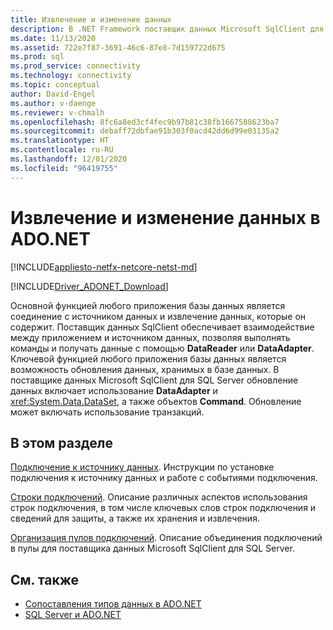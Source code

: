 ```yaml
---
title: Извлечение и изменение данных
description: В .NET Framework поставщик данных Microsoft SqlClient для SQL Server выступает в качестве моста между приложением и источником данных для считывания и обновления данных.
ms.date: 11/13/2020
ms.assetid: 722e7f87-3691-46c6-87e8-7d159722d675
ms.prod: sql
ms.prod_service: connectivity
ms.technology: connectivity
ms.topic: conceptual
author: David-Engel
ms.author: v-daenge
ms.reviewer: v-chmalh
ms.openlocfilehash: 8fc6a8ed3cf4fec9b97b81c38fb1667588623ba7
ms.sourcegitcommit: debaff72dbfae91b303f0acd42dd6d99e03135a2
ms.translationtype: HT
ms.contentlocale: ru-RU
ms.lasthandoff: 12/01/2020
ms.locfileid: "96419755"
---
```

# <a name="retrieving-and-modifying-data-in-adonet"></a>Извлечение и изменение данных в ADO.NET

[!INCLUDE[appliesto-netfx-netcore-netst-md](../../includes/appliesto-netfx-netcore-netst-md.md)]

[!INCLUDE[Driver_ADONET_Download](../../includes/driver_adonet_download.md)]

Основной функцией любого приложения базы данных является соединение с источником данных и извлечение данных, которые он содержит. Поставщик данных SqlClient обеспечивает взаимодействие между приложением и источником данных, позволяя выполнять команды и получать данные с помощью **DataReader** или **DataAdapter**. Ключевой функцией любого приложения базы данных является возможность обновления данных, хранимых в базе данных. В поставщике данных Microsoft SqlClient для SQL Server обновление данных включает использование **DataAdapter** и <xref:System.Data.DataSet>, а также объектов **Command**. Обновление может включать использование транзакций.

## <a name="in-this-section"></a>В этом разделе

[Подключение к источнику данных](connecting-to-data-source.md). Инструкции по установке подключения к источнику данных и работе с событиями подключения.

[Строки подключений](connection-strings.md). Описание различных аспектов использования строк подключения, в том числе ключевых слов строк подключения и сведений для защиты, а также их хранения и извлечения.

[Организация пулов подключений](connection-pooling.md). Описание объединения подключений в пулы для поставщика данных Microsoft SqlClient для SQL Server.

## <a name="see-also"></a>См. также

- [Сопоставления типов данных в ADO.NET](data-type-mappings-ado-net.md)
- [SQL Server и ADO.NET](./sql/index.md)
